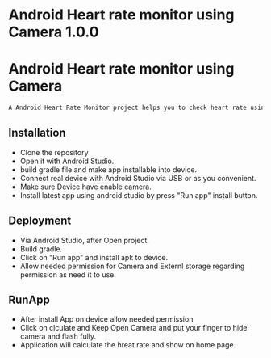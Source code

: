 # Android Heart rate monitor using Camera 1.0.0

# Android Heart rate monitor using Camera

```sh
A Android Heart Rate Monitor project helps you to check heart rate using camera and flash light. 
```
## Installation
 - Clone the repository
 - Open it with Android Studio.
 - build gradle file and make app installable into device.
 - Connect real device with Android Studio via USB or as you convenient.
 - Make sure Device have enable camera.
 - Install latest app using android studio by press "Run app" install button.
     
## Deployment
- Via Android Studio, after Open project.
- Build gradle.
- Click on "Run app" and install apk to device.
- Allow needed permission for Camera and Externl storage regarding permission as need it to use.


## RunApp
- After install App on device allow needed permission
- Click on clculate and Keep Open Camera and put your finger to hide camera and flash fully. 
- Application will calculate the hreat rate and show on home page. 

